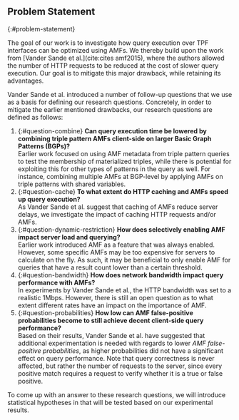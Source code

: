 ## Problem Statement
{:#problem-statement}

The goal of our work is to investigate how query execution over TPF interfaces can be optimized using AMFs.
We thereby build upon the work from [Vander Sande et al.](cite:cites amf2015),
where the authors allowed the number of HTTP requests to be reduced
at the cost of slower query execution.
Our goal is to mitigate this major drawback, while retaining its advantages.

Vander Sande et al. introduced a number of follow-up questions
that we use as a basis for defining our research questions.
Concretely, in order to mitigate the earlier mentioned drawbacks,
our research questions are defined as follows:

1. {:#question-combine}
    **Can query execution time be lowered by combining triple pattern AMFs client-side on larger Basic Graph Patterns (BGPs)?**
    <br />
    Earlier work focused on using AMF metadata from triple pattern queries
    to test the membership of materialized triples,
    while there is potential for exploiting this for other types of patterns in the query as well.
    For instance, combining multiple AMFs at BGP-level
    by applying AMFs on triple patterns with shared variables.
2. {:#question-cache}
    **To what extent do HTTP caching and AMFs speed up query execution?**
    <br />
    As Vander Sande et al. suggest that caching of AMFs
    reduce server delays, we investigate the impact of caching HTTP requests and/or AMFs.
3. {:#question-dynamic-restriction}
    **How does selectively enabling AMF impact server load and querying?**
    <br />
    Earlier work introduced AMF as a feature that was always enabled.
    However, some specific AMFs may be too expensive for servers to calculate on the fly.
    As such, it may be beneficial to only enable AMF for queries
    that have a result count lower than a certain threshold.
4. {:#question-bandwidth}
    **How does network bandwidth impact query performance with AMFs?**
    <br />
    In experiments by Vander Sande et al., the HTTP bandwidth was set to a realistic 1Mbps.
    However, there is still an open question as to what extent different rates have an impact on the importance of AMF.
5. {:#question-probabilities}
    **How low can AMF false-positive probabilities become to still achieve decent client-side query performance?**
    <br />
    Based on their results, Vander Sande et al. have suggested that additional experimentation is needed with regards
    to lower _AMF false-positive probabilities_, as higher probabilities did not have a significant effect on query performance.
    Note that query correctness is never affected,
    but rather the number of requests to the server,
    since every positive match requires a request
    to verify whether it is a true or false positive.

To come up with an answer to these research questions,
we will introduce statistical hypotheses in [](#evaluation)
that will be tested based on our experimental results.
